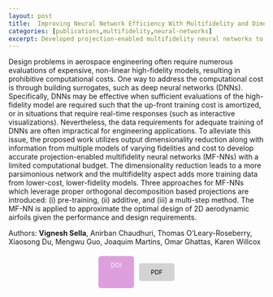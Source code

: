 ```yaml
---
layout: post
title:  Improving Neural Network Efficiency With Multifidelity and Dimensionality Reduction Techniques
categories: [publications,multifidelity,neural-networks]
excerpt: Developed projection-enabled multifidelity neural networks to reduce computational costs for a 2D aerodynamic airfoil inverse design problem.
---
```


Design problems in aerospace engineering often require numerous evaluations of expensive,
non-linear high-fidelity models, resulting in prohibitive computational costs. One way to
address the computational cost is through building surrogates, such as deep neural networks
(DNNs). Specifically, DNNs may be effective when sufficient evaluations of the high-fidelity
model are required such that the up-front training cost is amortized, or in situations that require
real-time responses (such as interactive visualizations). Nevertheless, the data requirements for
adequate training of DNNs are often impractical for engineering applications. To alleviate this
issue, the proposed work utilizes output dimensionality reduction along with information from
multiple models of varying fidelities and cost to develop accurate projection-enabled multifidelity
neural networks (MF-NNs) with a limited computational budget. The dimensionality reduction
leads to a more parsimonious network and the multifidelity aspect adds more training data
from lower-cost, lower-fidelity models. Three approaches for MF-NNs which leverage proper
orthogonal decomposition based projections are introduced: (i) pre-training, (ii) additive, and
(iii) a multi-step method. The MF-NN is applied to approximate the optimal design of 2D
aerodynamic airfoils given the performance and design requirements.

Authors: **Vignesh Sella**, Anirban Chaudhuri, Thomas O’Leary-Roseberry, Xiaosong Du, Mengwu Guo, Joaquim Martins, Omar Ghattas, Karen Willcox

<div style="display: flex; justify-content: center; gap: 10px; margin-top: 20px;">
  <a href="" style="background-color: #dda0dd; color: white; padding: 10px; border-radius: 5px; text-decoration: none; font-size: 12px; display: inline-block; width: 50px; text-align: center;">DOI</a>

  <a href="" style="background-color: #d3d3d3; color: black; padding: 10px; border-radius: 5px; text-decoration: none; font-size: 12px; display: inline-block; width: 50px; text-align: center;">PDF</a>
</div>


